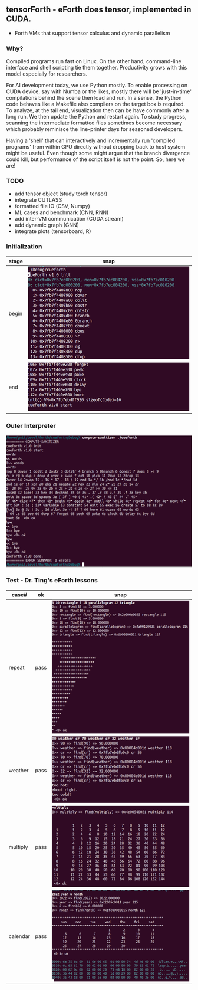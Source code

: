## tensorForth - eForth does tensor, implemented in CUDA.
* Forth VMs that support tensor calculus and dynamic parallelism

### Why?
Compiled programs run fast on Linux. On the other hand, command-line interface and shell scripting tie them together. Productivity grows with this model especially for researchers.

For AI development today, we use Python mostly. To enable processing on CUDA device, say with Numba or the likes, mostly there will be 'just-in-time' compilations behind the scene then load and run. In a sense, the Python code behaves like a Makefile also compilers on the target box is required. To analyze, at the tail end, visualization then can be have commonly after a long run. We then update the Python and restart again. To study progress, scanning the intermediate formatted files sometimes become necessary which probably reminisce the line-printer days for seasoned developers.

Having a 'shell' that can interactively and incrementally run 'compiled programs' from within GPU directly without dropping back to host system might be useful. Even though some might argue that the branch divergence could kill, but performance of the script itself is not the point. So, here we are!

### TODO
* add tensor object (study torch tensor)
* integrate CUTLASS
* formatted file IO (CSV, Numpy)
* ML cases and benchmark (CNN, RNN)
* add inter-VM communication (CUDA stream)
* add dynamic graph (GNN)
* integrate plots (tensorboard, R)

### Initialization
|stage|snap|
|---|---|
|begin|<img src="./img/cueforth_init_0.png">|
|end|<img src="./img/cueforth_init_1.png">|

### Outer Interpreter
<img src="./img/cueforth_words_0.png">

### Test - Dr. Ting's eForth lessons
|case#|ok|snap|
|---|---|---|
|repeat|pass|<img src="./img/cueforth_ast_0.png">|
|weather|pass|<img src="./img/cueforth_weather_0.png">|
|multiply|pass|<img src="./img/cueforth_mult_0.png">|
|calendar|pass|<img src="./img/cueforth_calndr_1.png">|

